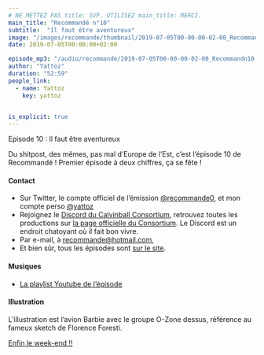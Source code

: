 ```yaml
---
# NE METTEZ PAS title: SVP. UTILISEZ main_title: MERCI.
main_title: "Recommandé n°10"
subtitle:  "Il faut être aventureux"
image: "/images/recommande/thumbnail/2019-07-05T00-00-00-02-00_Recommandn10.jpg"
date: 2019-07-05T00:00:00+02:00

episode_mp3: "/audio/recommande/2019-07-05T00-00-00-02-00_Recommandn10.mp3"
author: "Yattoz"
duration: "52:59"
people_link: 
  - name: Yattoz
    key: yattoz


is_explicit: true
---
```


<PodcastHeader/>

<!-- ECRIRE LA DESCRIPTION DE L'EPISODE SOUS CETTE LIGNE -->


 Episode 10 : Il faut être aventureux 

<p>Du shitpost, des mêmes, pas mal d’Europe de l’Est, c’est l’épisode 10 de Recommandé ! Premier épisode à deux chiffres, ça se fête !</p>

<h4>Contact</h4>

<ul>
  <li>Sur Twitter, le compte officiel de l’émission <a href="https://twitter.com/recommande0" rel="nofollow">@recommande0</a>, et mon compte perso <a href="https://twitter.com/yattoz" rel="nofollow">@yattoz</a></li>
  <li>Rejoignez le <a href="https://discord.gg/4RnA9v7" rel="nofollow">Discord du Calvinball Consortium</a>, retrouvez toutes les productions sur <a href="https://calvinballradio.wordpress.com/" rel="nofollow">la page officielle du Consortium</a>. Le Discord est un endroit chatoyant où il fait bon vivre.</li>
  <li>Par e-mail, à <a href="mailto:recommande@hotmail.com" rel="nofollow">recommande@hotmail.com</a>,</li>
  <li>Et bien sûr, tous les épisodes sont <a href="https://recommande.duckdns.org" rel="nofollow">sur le site</a>.</li>
</ul>

<h4>Musiques</h4>

<ul>
  <li><a href="https://www.youtube.com/playlist?list=PLNjXbZkItxtbuf5snKpVAJIl0k980hq4_" rel="nofollow">La playlist Youtube de l’épisode</a></li>
</ul>

<h4>Illustration</h4>

<p>L’illustration est l’avion Barbie avec le groupe O-Zone dessus, référence au fameux sketch de Florence Foresti.</p>

<p><a href="https://www.youtube.com/watch?v=vpYkz5WU1Vg" rel="nofollow">Enfin le week-end !!</a></p>


